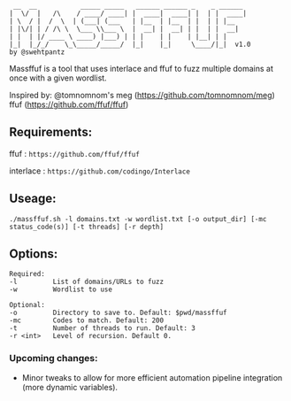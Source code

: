 ```
 __  __           _____ _____   ______ ______ _    _ ______ 
|  \/  |   /\    / ____/ ____| |  ____|  ____| |  | |  ____|
| \  / |  /  \  | (___| (___   | |__  | |__  | |  | | |__   
| |\/| | / /\ \  \___ \\___ \  |  __| |  __| | |  | |  __|  
| |  | |/ ____ \ ____) |___) | | |    | |    | |__| | |     
|_|  |_/_/    \_\_____/_____/  |_|    |_|     \____/|_|  v1.0
by @swehtpantz
```

Massffuf is a tool that uses interlace and ffuf to fuzz multiple domains at once with a given wordlist.

Inspired by:
@tomnomnom's meg (https://github.com/tomnomnom/meg)
ffuf (https://github.com/ffuf/ffuf)

## Requirements:
ffuf : `https://github.com/ffuf/ffuf`

interlace : `https://github.com/codingo/Interlace`

## Useage:

`./massffuf.sh -l domains.txt -w wordlist.txt [-o output_dir] [-mc status_code(s)] [-t threads] [-r depth]`

## Options:

```
Required:
-l         List of domains/URLs to fuzz
-w         Wordlist to use

Optional:
-o         Directory to save to. Default: $pwd/massffuf
-mc        Codes to match. Default: 200
-t         Number of threads to run. Default: 3
-r <int>   Level of recursion. Default 0.      
```

### Upcoming changes:
-  Minor tweaks to allow for more efficient automation pipeline integration (more dynamic variables).
